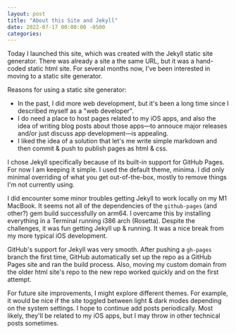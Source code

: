 ```yaml
---
layout: post
title: "About this Site and Jekyll"
date: 2022-07-17 00:00:00 -0500
categories:
---
```


Today I launched this site, which was created with the Jekyll static site generator. There was already a site a the same URL, but it was a hand-coded static html site. For several months now, I've been interested in moving to a static site generator.

Reasons for using a static site generator:
- In the past, I did more web development, but it's been a long time since I described myself as a "web developer".
- I do need a place to host pages related to my iOS apps, and also the idea of writing blog posts about those apps—to annouce major releases and/or just discuss app development—is appealing.
- I liked the idea of a solution that let's me write simple markdown and then commit & push to publish pages as html & css.

I chose Jekyll specifically because of its built-in support for GitHub Pages. For now I am keeping it simple. I used the default theme, minima. I did only minimal overriding of what you get out-of-the-box, mostly to remove things I'm not currently using.

I did encounter some minor troubles getting Jekyll to work locally on my M1 MacBook. It seems not all of the dependencies of the `github-pages` (and other?) gem build successfully on arm64. I overcame this by installing everything in a Terminal running i386 arch (Rosetta). Despite the challenges, it was fun getting Jekyll up & running. It was a nice break from my more typical iOS development.

GitHub's support for Jekyll was very smooth. After pushing a `gh-pages` branch the first time, GitHub automatically set up the repo as a GitHub Pages site and ran the build process. Also, moving my custom domain from the older html site's repo to the new repo worked quickly and on the first attempt. 

For future site improvements, I might explore different themes. For example, it would be nice if the site toggled between light & dark modes depending on the system settings. I hope to continue add posts periodically. Most likely, they'll be related to my iOS apps, but I may throw in other technical posts sometimes.
